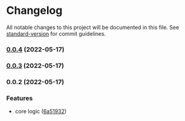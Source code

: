 # Changelog

All notable changes to this project will be documented in this file. See [standard-version](https://github.com/conventional-changelog/standard-version) for commit guidelines.

### [0.0.4](https://github.com/duiyuan/dioxide-provider/compare/v0.0.3...v0.0.4) (2022-05-17)

### [0.0.3](https://github.com/duiyuan/dioxide-provider/compare/v0.0.2...v0.0.3) (2022-05-17)

### 0.0.2 (2022-05-17)


### Features

* core logic ([6a51932](https://github.com/duiyuan/dioxide-provider/commit/6a5193265e39119801e6dedb495ed697c167faca))

